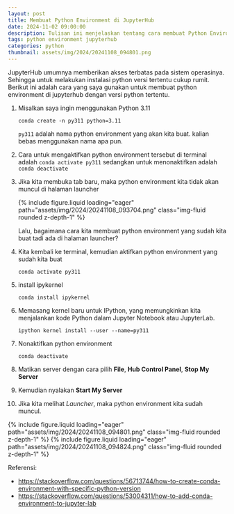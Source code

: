 ```yaml
---
layout: post
title: Membuat Python Environment di JupyterHub
date: 2024-11-02 09:00:00
description: Tulisan ini menjelaskan tentang cara membuat Python Environment di JupyterHub yang memiliki akses terbatas pada sistem operasinya
tags: python environment jupyterhub
categories: python
thumbnail: assets/img/2024/20241108_094801.png
---
```


JupyterHub umumnya memberikan akses terbatas pada sistem operasinya. Sehingga untuk melakukan instalasi python versi tertentu cukup rumit. Berikut ini adalah cara yang saya gunakan untuk membuat python environment di jupyterhub dengan versi python tertentu.

1. Misalkan saya ingin menggunakan Python 3.11

    `conda create -n py311 python=3.11`

    `py311` adalah nama python environment yang akan kita buat. kalian bebas menggunakan nama apa pun.

2. Cara untuk mengaktifkan python environment tersebut di terminal adalah `conda activate py311` sedangkan untuk menonaktifkan adalah `conda deactivate`

3. Jika kita membuka tab baru, maka python environment kita tidak akan muncul di halaman launcher

    <div class="row mt-3">
        <div class="col-sm mt-3 mt-md-0">
            {% include figure.liquid loading="eager" path="assets/img/2024/20241108_093704.png" class="img-fluid rounded z-depth-1" %}
        </div>
    </div>

    Lalu, bagaimana cara kita membuat python environment yang sudah kita buat tadi ada di halaman launcher?

4. Kita kembali ke terminal, kemudian aktifkan python environment yang sudah kita buat

    `conda activate py311`

5. install ipykernel

    `conda install ipykernel`

6. Memasang kernel baru untuk IPython, yang memungkinkan kita menjalankan kode Python dalam Jupyter Notebook atau JupyterLab.

    `ipython kernel install --user --name=py311`

7. Nonaktifkan python environment

    `conda deactivate`

8. Matikan server dengan cara pilih **File**, **Hub Control Panel**, **Stop My Server**

9. Kemudian nyalakan **Start My Server**

10. Jika kita melihat *Launcher*, maka python environment kita sudah muncul.
<swiper-container keyboard="true" navigation="true" pagination="true" pagination-clickable="true" pagination-dynamic-bullets="true" rewind="true">
  <swiper-slide>{% include figure.liquid loading="eager" path="assets/img/2024/20241108_094801.png" class="img-fluid rounded z-depth-1" %}</swiper-slide>
  <swiper-slide>{% include figure.liquid loading="eager" path="assets/img/2024/20241108_094824.png" class="img-fluid rounded z-depth-1" %}</swiper-slide>
</swiper-container>


Referensi:
- https://stackoverflow.com/questions/56713744/how-to-create-conda-environment-with-specific-python-version
- https://stackoverflow.com/questions/53004311/how-to-add-conda-environment-to-jupyter-lab
